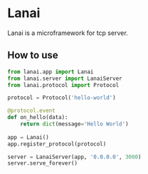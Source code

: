 # Lanai
Lanai is a microframework for tcp server.

## How to use

```python
from lanai.app import Lanai
from lanai.server import LanaiServer
from lanai.protocol import Protocol

protocol = Protocol('hello-world')

@protocol.event
def on_hello(data):
    return dict(message='Hello World')
    
app = Lanai()
app.register_protocol(protocol)

server = LanaiServer(app, '0.0.0.0', 3000)
server.serve_forever()
```
